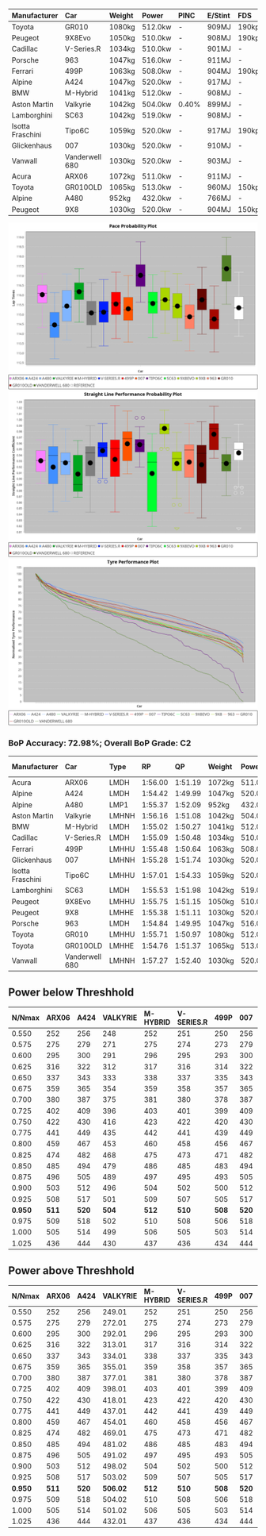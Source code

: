 | Manufacturer     | Car            | Weight | Power   | PINC    | E/Stint | FDS     |
|:-|:-|:-|:-|:-|:-|:-|
| Toyota           | GR010          | 1080kg | 512.0kw |    -    | 909MJ   | 190kph  |
| Peugeot          | 9X8Evo         | 1050kg | 510.0kw |    -    | 908MJ   | 190kph  |
| Cadillac         | V-Series.R     | 1034kg | 510.0kw |    -    | 901MJ   |    -    |
| Porsche          | 963            | 1047kg | 516.0kw |    -    | 911MJ   |    -    |
| Ferrari          | 499P           | 1063kg | 508.0kw |    -    | 904MJ   | 190kph  |
| Alpine           | A424           | 1047kg | 520.0kw |    -    | 917MJ   |    -    |
| BMW              | M-Hybrid       | 1041kg | 512.0kw |    -    | 908MJ   |    -    |
| Aston Martin     | Valkyrie       | 1042kg | 504.0kw | 0.40%   | 899MJ   |    -    |
| Lamborghini      | SC63           | 1042kg | 519.0kw |    -    | 908MJ   |    -    |
| Isotta Fraschini | Tipo6C         | 1059kg | 520.0kw |    -    | 917MJ   | 190kph  |
| Glickenhaus      | 007            | 1030kg | 520.0kw |    -    | 910MJ   |    -    |
| Vanwall          | Vanderwell 680 | 1030kg | 520.0kw |    -    | 903MJ   |    -    |
| Acura            | ARX06          | 1072kg | 511.0kw |    -    | 911MJ   |    -    |
| Toyota           | GR010OLD       | 1065kg | 513.0kw |    -    | 960MJ   | 150kph  |
| Alpine           | A480           | 952kg  | 432.0kw |    -    | 766MJ   |    -    |
| Peugeot          | 9X8            | 1030kg | 520.0kw |    -    | 904MJ   | 150kph  |

![PACECHART](./IMG/CUSTOM.png)
![STRAIGHTLINEPERFORMANCECHART](./IMG/CUSTOM_sp.png)
![TYREPERFORMANCECHART](./IMG/CUSTOM_tw.png)

### BoP Accuracy: 72.98%; Overall BoP Grade: C2
| Manufacturer     | Car            | Type  | RP      | QP      | Weight | Power¹  | Threshhold | PINC    | Power²   | E/Stint | AVG Vmax  | FDS     | RDLC | L/Stint | BOP-Grade | Model Accuracy | Model Points | Match% | SimDiff |
|:-|:-|:-|:-|:-|:-|:-|:-|:-|:-|:-|:-|:-|:-|:-|:-|:-|:-|:-|:-|
| Acura            | ARX06          | LMDH  | 1:56.00 | 1:51.19 | 1072kg | 511.0kw | 210.0kph   |    -    | 511.00kw |  911MJ  | 291.74kph |    -    | 1.00 | 34      | +C1       | 100.00%        | 996          | 75.64% | #       |
| Alpine           | A424           | LMDH  | 1:54.42 | 1:49.99 | 1047kg | 520.0kw | 210.0kph   |    -    | 520.00kw |  917MJ  | 292.20kph |    -    | 1.03 | 34      | -Ω1       | 96.10%         | 2390         | 48.71% | #       |
| Alpine           | A480           | LMP1  | 1:55.37 | 1:52.09 |  952kg | 432.0kw | 210.0kph   |    -    | 432.00kw |  766MJ  | 290.35kph |    -    | 0.98 | 32      | ~A1       | 95.62%         | 1701         | 95.29% | #       |
| Aston Martin     | Valkyrie       | LMHNH | 1:56.16 | 1:51.08 | 1042kg | 504.0kw | 250.0kph   | 0.40%   | 506.00kw |  899MJ  | 289.10kph |    -    | 1.03 | 34      | +E1       | 100.00%        | 466          | 56.33% | #       |
| BMW              | M-Hybrid       | LMDH  | 1:55.02 | 1:50.27 | 1041kg | 512.0kw | 210.0kph   |    -    | 512.00kw |  908MJ  | 292.80kph |    -    | 1.03 | 34      | -C2       | 100.00%        | 3339         | 74.11% | #       |
| Cadillac         | V-Series.R     | LMDH  | 1:55.09 | 1:50.48 | 1034kg | 510.0kw | 210.0kph   |    -    | 510.00kw |  901MJ  | 294.78kph |    -    | 1.04 | 34      | -C1       | 99.56%         | 5841         | 79.73% | #       |
| Ferrari          | 499P           | LMHHU | 1:55.48 | 1:50.64 | 1063kg | 508.0kw | 210.0kph   |    -    | 508.00kw |  904MJ  | 292.22kph | 190kph  | 1.05 | 34      | ~A1       | 99.57%         | 7417         | 98.36% | #       |
| Glickenhaus      | 007            | LMHNH | 1:55.28 | 1:51.74 | 1030kg | 520.0kw | 210.0kph   |    -    | 520.00kw |  910MJ  | 299.27kph |    -    | 0.97 | 34      | -A2       | 93.90%         | 2170         | 91.92% | #       |
| Isotta Fraschini | Tipo6C         | LMHHU | 1:57.01 | 1:54.33 | 1059kg | 520.0kw | 210.0kph   |    -    | 520.00kw |  917MJ  | 294.43kph | 190kph  | 1.06 | 34      | +Ω1       | 100.00%        | 132          | 14.62% | #       |
| Lamborghini      | SC63           | LMDH  | 1:55.53 | 1:51.98 | 1042kg | 519.0kw | 210.0kph   |    -    | 519.00kw |  908MJ  | 290.65kph |    -    | 1.07 | 34      | ~A1       | 100.00%        | 784          | 96.08% | #       |
| Peugeot          | 9X8Evo         | LMHHU | 1:55.75 | 1:51.15 | 1050kg | 510.0kw | 210.0kph   |    -    | 510.00kw |  908MJ  | 300.62kph | 190kph  | 1.01 | 34      | +B2       | 100.00%        | 1891         | 83.12% | #       |
| Peugeot          | 9X8            | LMHHE | 1:55.38 | 1:51.11 | 1030kg | 520.0kw | 210.0kph   |    -    | 520.00kw |  904MJ  | 292.58kph | 150kph  | 1.05 | 34      | -A2       | 99.96%         | 4579         | 93.76% | #       |
| Porsche          | 963            | LMDH  | 1:54.84 | 1:49.95 | 1047kg | 516.0kw | 210.0kph   |    -    | 516.00kw |  911MJ  | 293.14kph |    -    | 1.03 | 34      | -D1       | 98.39%         | 16118        | 68.23% | #       |
| Toyota           | GR010          | LMHHU | 1:55.71 | 1:50.97 | 1080kg | 512.0kw | 210.0kph   |    -    | 512.00kw |  909MJ  | 290.39kph | 190kph  | 1.03 | 34      | +A2       | 99.90%         | 5196         | 94.87% | #       |
| Toyota           | GR010OLD       | LMHHE | 1:54.76 | 1:51.37 | 1065kg | 513.0kw | 210.0kph   |    -    | 513.00kw |  960MJ  | 299.25kph | 150kph  | 1.03 | 34      | -D2       | 97.31%         | 905          | 64.73% | #       |
| Vanwall          | Vanderwell 680 | LMHNH | 1:57.27 | 1:52.40 | 1030kg | 520.0kw | 210.0kph   |    -    | 520.00kw |  903MJ  | 294.04kph |    -    | 1.02 | 34      | +Ω1       | 98.91%         | 543          | 32.27% | #       |

## Power below Threshhold
| N/Nmax    | ARX06   | A424    | VALKYRIE | M-HYBRID | V-SERIES.R | 499P    | 007     | TIPO6C  | SC63    | 9X8EVO  | 9X8     | 963     | GR010   | GR010OLD | VANDERWELL 680 | ​     | RPM      | A480       |
|:-|:-|:-|:-|:-|:-|:-|:-|:-|:-|:-|:-|:-|:-|:-|:-|:-|:-|:-|
|  0.550    |  252    |  256    |  248     |  252     |  251       |  250    |  256    |  256    |  256    |  251    |  256    |  254    |  252    |  253     |  256           |  ​    |   --     |   -        |
|  0.575    |  275    |  279    |  271     |  275     |  274       |  273    |  279    |  279    |  279    |  274    |  279    |  277    |  275    |  276     |  279           |  ​    |   --     |   -        |
|  0.600    |  295    |  300    |  291     |  296     |  295       |  293    |  300    |  300    |  299    |  295    |  300    |  298    |  296    |  296     |  300           |  ​    |   --     |   -        |
|  0.625    |  316    |  322    |  312     |  317     |  316       |  314    |  322    |  322    |  321    |  316    |  322    |  319    |  317    |  317     |  322           |  ​    |   --     |   -        |
|  0.650    |  337    |  343    |  333     |  338     |  337       |  335    |  343    |  343    |  342    |  337    |  343    |  340    |  338    |  338     |  343           |  ​    |   --     |   -        |
|  0.675    |  359    |  365    |  354     |  359     |  358       |  357    |  365    |  365    |  364    |  358    |  365    |  362    |  359    |  360     |  365           |  ​    |   --     |   -        |
|  0.700    |  380    |  387    |  375     |  381     |  380       |  378    |  387    |  387    |  386    |  380    |  387    |  384    |  381    |  382     |  387           |  ​    |   --     |   -        |
|  0.725    |  402    |  409    |  396     |  403     |  401       |  399    |  409    |  409    |  408    |  401    |  409    |  406    |  403    |  403     |  409           |  ​    |   --     |   -        |
|  0.750    |  422    |  430    |  416     |  423     |  422       |  420    |  430    |  430    |  429    |  422    |  430    |  427    |  423    |  424     |  430           |  ​    |   --     |   -        |
|  0.775    |  441    |  449    |  435     |  442     |  441       |  439    |  449    |  449    |  448    |  441    |  449    |  446    |  442    |  443     |  449           |  ​    |  5000    |  -3386005  |
|  0.800    |  459    |  467    |  453     |  460     |  458       |  456    |  467    |  467    |  466    |  458    |  467    |  463    |  460    |  461     |  467           |  ​    |  5500    |  -3687783  |
|  0.825    |  474    |  482    |  468     |  475     |  473       |  471    |  482    |  482    |  481    |  473    |  482    |  478    |  475    |  476     |  482           |  ​    |  5999    |  -4004324  |
|  0.850    |  485    |  494    |  479     |  486     |  485       |  483    |  494    |  494    |  493    |  485    |  494    |  490    |  486    |  487     |  494           |  ​    |  6499    |  -4335628  |
|  0.875    |  496    |  505    |  489     |  497     |  495       |  493    |  505    |  505    |  504    |  495    |  505    |  501    |  497    |  498     |  505           |  ​    |  7000    |  -4681695  |
|  0.900    |  503    |  512    |  496     |  504     |  502       |  500    |  512    |  512    |  511    |  502    |  512    |  508    |  504    |  505     |  512           |  ​    |  7500    |  -5042525  |
|  0.925    |  508    |  517    |  501     |  509     |  507       |  505    |  517    |  517    |  516    |  507    |  517    |  513    |  509    |  510     |  517           |  ​    |  8000    |  429       |
| **0.950** | **511** | **520** | **504**  | **512**  | **510**    | **508** | **520** | **520** | **519** | **510** | **520** | **516** | **512** | **513**  | **520**        | **​** | **8499** | **432**    |
|  0.975    |  509    |  518    |  502     |  510     |  508       |  506    |  518    |  518    |  517    |  508    |  518    |  514    |  510    |  511     |  518           |  ​    |  9000    |  216       |
|  1.000    |  505    |  514    |  499     |  506     |  505       |  503    |  514    |  514    |  513    |  505    |  514    |  510    |  506    |  507     |  514           |  ​    |   --     |   -        |
|  1.025    |  436    |  444    |  430     |  437     |  436       |  434    |  444    |  444    |  443    |  436    |  444    |  441    |  437    |  438     |  444           |  ​    |   --     |   -        |

## Power above Threshhold
| N/Nmax    | ARX06   | A424    | VALKYRIE   | M-HYBRID | V-SERIES.R | 499P    | 007     | TIPO6C  | SC63    | 9X8EVO  | 9X8     | 963     | GR010   | GR010OLD | VANDERWELL 680 | ​     | RPM      | A480       |
|:-|:-|:-|:-|:-|:-|:-|:-|:-|:-|:-|:-|:-|:-|:-|:-|:-|:-|:-|
|  0.550    |  252    |  256    |  249.01    |  252     |  251       |  250    |  256    |  256    |  256    |  251    |  256    |  254    |  252    |  253     |  256           |  ​    |   --     |   -        |
|  0.575    |  275    |  279    |  272.01    |  275     |  274       |  273    |  279    |  279    |  279    |  274    |  279    |  277    |  275    |  276     |  279           |  ​    |   --     |   -        |
|  0.600    |  295    |  300    |  292.01    |  296     |  295       |  293    |  300    |  300    |  299    |  295    |  300    |  298    |  296    |  296     |  300           |  ​    |   --     |   -        |
|  0.625    |  316    |  322    |  313.01    |  317     |  316       |  314    |  322    |  322    |  321    |  316    |  322    |  319    |  317    |  317     |  322           |  ​    |   --     |   -        |
|  0.650    |  337    |  343    |  334.01    |  338     |  337       |  335    |  343    |  343    |  342    |  337    |  343    |  340    |  338    |  338     |  343           |  ​    |   --     |   -        |
|  0.675    |  359    |  365    |  355.01    |  359     |  358       |  357    |  365    |  365    |  364    |  358    |  365    |  362    |  359    |  360     |  365           |  ​    |   --     |   -        |
|  0.700    |  380    |  387    |  377.01    |  381     |  380       |  378    |  387    |  387    |  386    |  380    |  387    |  384    |  381    |  382     |  387           |  ​    |   --     |   -        |
|  0.725    |  402    |  409    |  398.01    |  403     |  401       |  399    |  409    |  409    |  408    |  401    |  409    |  406    |  403    |  403     |  409           |  ​    |   --     |   -        |
|  0.750    |  422    |  430    |  418.01    |  423     |  422       |  420    |  430    |  430    |  429    |  422    |  430    |  427    |  423    |  424     |  430           |  ​    |   --     |   -        |
|  0.775    |  441    |  449    |  437.01    |  442     |  441       |  439    |  449    |  449    |  448    |  441    |  449    |  446    |  442    |  443     |  449           |  ​    |  5000    |  -3386005  |
|  0.800    |  459    |  467    |  454.01    |  460     |  458       |  456    |  467    |  467    |  466    |  458    |  467    |  463    |  460    |  461     |  467           |  ​    |  5500    |  -3687783  |
|  0.825    |  474    |  482    |  469.01    |  475     |  473       |  471    |  482    |  482    |  481    |  473    |  482    |  478    |  475    |  476     |  482           |  ​    |  5999    |  -4004324  |
|  0.850    |  485    |  494    |  481.02    |  486     |  485       |  483    |  494    |  494    |  493    |  485    |  494    |  490    |  486    |  487     |  494           |  ​    |  6499    |  -4335628  |
|  0.875    |  496    |  505    |  491.02    |  497     |  495       |  493    |  505    |  505    |  504    |  495    |  505    |  501    |  497    |  498     |  505           |  ​    |  7000    |  -4681695  |
|  0.900    |  503    |  512    |  498.02    |  504     |  502       |  500    |  512    |  512    |  511    |  502    |  512    |  508    |  504    |  505     |  512           |  ​    |  7500    |  -5042525  |
|  0.925    |  508    |  517    |  503.02    |  509     |  507       |  505    |  517    |  517    |  516    |  507    |  517    |  513    |  509    |  510     |  517           |  ​    |  8000    |  429       |
| **0.950** | **511** | **520** | **506.02** | **512**  | **510**    | **508** | **520** | **520** | **519** | **510** | **520** | **516** | **512** | **513**  | **520**        | **​** | **8499** | **432**    |
|  0.975    |  509    |  518    |  504.02    |  510     |  508       |  506    |  518    |  518    |  517    |  508    |  518    |  514    |  510    |  511     |  518           |  ​    |  9000    |  216       |
|  1.000    |  505    |  514    |  501.02    |  506     |  505       |  503    |  514    |  514    |  513    |  505    |  514    |  510    |  506    |  507     |  514           |  ​    |   --     |   -        |
|  1.025    |  436    |  444    |  432.01    |  437     |  436       |  434    |  444    |  444    |  443    |  436    |  444    |  441    |  437    |  438     |  444           |  ​    |   --     |   -        |

